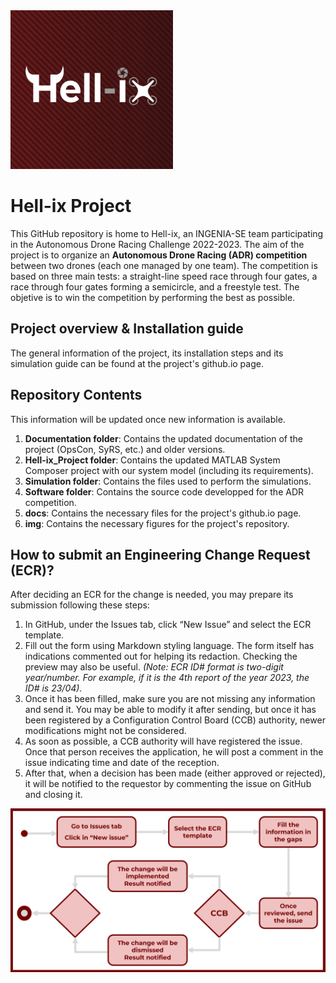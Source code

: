 <img src="https://github.com/Ingenia-SE/Hell-ix/blob/main/img/logo_background.png?raw=true" alt="Hell-ix-Logo" width="260">

# Hell-ix Project

This GitHub repository is home to Hell-ix, an INGENIA-SE team participating in the Autonomous Drone Racing Challenge 2022-2023. The aim of the project is to organize an **Autonomous Drone Racing (ADR) competition** between two drones (each one managed by one team). The competition is based on three main tests: a straight-line speed race through four gates, a race through four gates forming a semicircle, and a freestyle test. The objetive is to win the competition by performing the best as possible.

## Project overview & Installation guide

The general information of the project, its installation steps and its simulation guide can be found at the project's github.io page.

## Repository Contents
This information will be updated once new information is available.

1. **Documentation folder**: Contains the updated documentation of the project (OpsCon, SyRS, etc.) and older versions.
2. **Hell-ix_Project folder**: Contains the updated MATLAB System Composer project with our system model (including its requirements).
3. **Simulation folder**: Contains the files used to perform the simulations.
4. **Software folder**: Contains the source code developped for the ADR competition.
5. **docs**: Contains the necessary files for the project's github.io page.
6. **img**: Contains the necessary figures for the project's repository.

## How to submit an Engineering Change Request (ECR)?

After deciding an ECR for the change is needed, you may prepare its submission following these steps:

1. In GitHub, under the Issues tab, click “New Issue” and select the ECR template.
2. Fill out the form using Markdown styling language. The form itself has indications commented out for helping its redaction. Checking the preview may also be useful.
*(Note: ECR ID# format is two-digit year/number. For example, if it is the 4th report of the year 2023, the ID# is 23/04).*
3. Once it has been filled, make sure you are not missing any information and send it. You may be able to modify it after sending, but once it has been registered by a Configuration Control Board (CCB) authority, newer modifications might not be considered.
4. As soon as possible, a CCB authority will have registered the issue. Once that person receives the application, he will post a comment in the issue indicating time and date of the reception.
5. After that, when a decision has been made (either approved or rejected), it will be notified to the requestor by commenting the issue on GitHub and closing it.

<img src="https://github.com/Ingenia-SE/Hell-ix/blob/main/img/steps_ECR.png" alt="steps_ECR">
